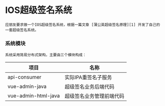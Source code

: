 # IOS超级签名系统
	应朋友要求做一个IOS超级签名系统，根据一篇文章 [蒲公英超级签名原理][1] 开发了自己的一套超级签名系统。

### 系统模块
	系统采用简易分布式架构，主要由三个模块构成：
|  项目   | 名称  |
|  ----  | ----  |
| api-consumer  | 实际IPA重签名子服务 |
| vue-admin-java  | 超级签名业务后端代码 |
| vue-admin-html-java  | 超级签名业务管理前端代码 |


[1]: https://www.jianshu.com/p/d535a3e09dd0